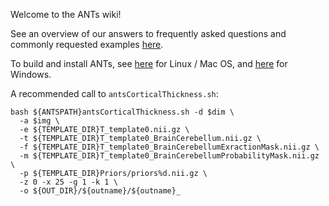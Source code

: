 Welcome to the ANTs wiki!

See an overview of our answers to frequently asked questions and commonly requested examples [here](https://github.com/stnava/ANTsTutorial/blob/master/handout/antsGithubExamples.Rmd).

To build and install ANTs, see [here](https://github.com/stnava/ANTs/wiki/Compiling-ANTs-on-Linux-and-Mac-OS) for Linux / Mac OS, and [here](https://github.com/stnava/ANTs/wiki/Compiling-ANTs-on-Windows-10) for Windows.

A recommended call to `antsCorticalThickness.sh`:
```
bash ${ANTSPATH}antsCorticalThickness.sh -d $dim \
  -a $img \
  -e ${TEMPLATE_DIR}T_template0.nii.gz \
  -t ${TEMPLATE_DIR}T_template0_BrainCerebellum.nii.gz \
  -f ${TEMPLATE_DIR}T_template0_BrainCerebellumExractionMask.nii.gz \
  -m ${TEMPLATE_DIR}T_template0_BrainCerebellumProbabilityMask.nii.gz \
  -p ${TEMPLATE_DIR}Priors/priors%d.nii.gz \
  -z 0 -x 25 -g 1 -k 1 \
  -o ${OUT_DIR}/${outname}/${outname}_
```